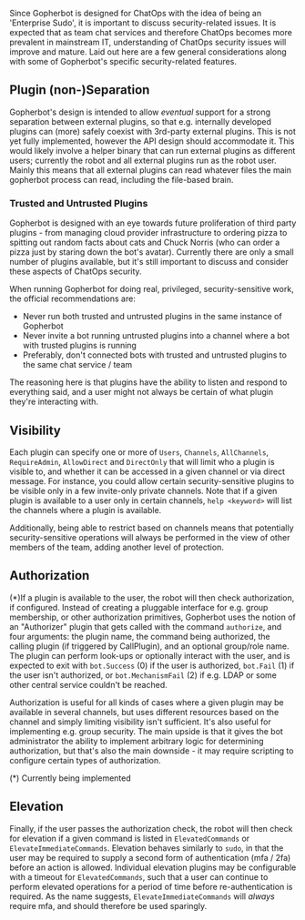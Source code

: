 Since Gopherbot is designed for ChatOps with the idea of being an 'Enterprise Sudo', it is important to discuss security-related issues. It is expected that as team chat services and therefore ChatOps becomes more prevalent in mainstream IT, understanding of ChatOps security issues will improve and mature. Laid out here are a few general considerations along with some of Gopherbot's specific security-related features.

## Plugin (non-)Separation
Gopherbot's design is intended to allow _eventual_ support for a strong separation between external plugins, so that e.g. internally developed plugins can (more) safely coexist with 3rd-party external plugins. This is not yet fully implemented, however the API design should accommodate it. This would likely involve a helper binary that can run external plugins as different users; currently the robot and all external plugins run as the robot user. Mainly this means that all external plugins can read whatever files the main gopherbot process can read, including the file-based brain.

### Trusted and Untrusted Plugins
Gopherbot is designed with an eye towards future proliferation of third party plugins - from managing cloud provider infrastructure to ordering pizza to spitting out random facts about cats and Chuck Norris (who can order a pizza just by staring down the bot's avatar). Currently there are only a small number of plugins available, but it's still important to discuss and consider these aspects of ChatOps security.

When running Gopherbot for doing real, privileged, security-sensitive work, the official recommendations are:
 * Never run both trusted and untrusted plugins in the same instance of Gopherbot
 * Never invite a bot running untrusted plugins into a channel where a bot with trusted plugins is running
 * Preferably, don't connected bots with trusted and untrusted plugins to the same chat service / team

The reasoning here is that plugins have the ability to listen and respond to everything said, and a user might not always be certain of what plugin they're interacting with.

## Visibility
Each plugin can specify one or more of `Users`, `Channels`, `AllChannels`, `RequireAdmin`, `AllowDirect` and `DirectOnly` that will limit who a plugin is visible to, and whether it can be accessed in a given channel or via direct message. For instance, you could allow certain security-sensitive plugins to be visible only in a few invite-only private channels. Note that if a given plugin is available to a user only in certain channels, `help <keyword>` will list the channels where a plugin is available.

Additionally, being able to restrict based on channels means that potentially security-sensitive operations will always be performed in the view of other members of the team, adding another level of protection.

## Authorization
(*)If a plugin is available to the user, the robot will then check authorization, if configured. Instead of creating a pluggable interface for e.g. group membership, or other authorization primitives, Gopherbot uses the notion of an "Authorizer" plugin that gets called with the command `authorize`, and four arguments:
the plugin name, the command being authorized, the calling plugin (if triggered by CallPlugin), and an optional group/role name. The plugin can perform look-ups or optionally interact with the user, and is expected to exit with `bot.Success` (0) if the user is authorized, `bot.Fail` (1) if the user isn't authorized, or `bot.MechanismFail` (2) if e.g. LDAP or some other central service couldn't be reached.

Authorization is useful for all kinds of cases where a given plugin may be available in several channels, but uses different resources based on the channel and simply limiting visibility isn't sufficient. It's also useful for implementing e.g. group security. The main upside is that it gives the bot administrator the ability to implement arbitrary logic for determining authorization, but that's also the main downside - it may require scripting to configure certain types of authorization.

(*) Currently being implemented

## Elevation
Finally, if the user passes the authorization check, the robot will then check for elevation if a given command is listed in `ElevatedCommands` or `ElevateImmediateCommands`. Elevation behaves similarly to `sudo`, in that the user may be required to supply a second form of authentication (mfa / 2fa) before an action is allowed. Individual elevation plugins may be configurable with a timeout for `ElevatedCommands`, such that a user can continue to perform elevated operations for a period of time before re-authentication is required. As the name suggests, `ElevateImmediateCommands` will _always_ require mfa, and should therefore be used sparingly.




